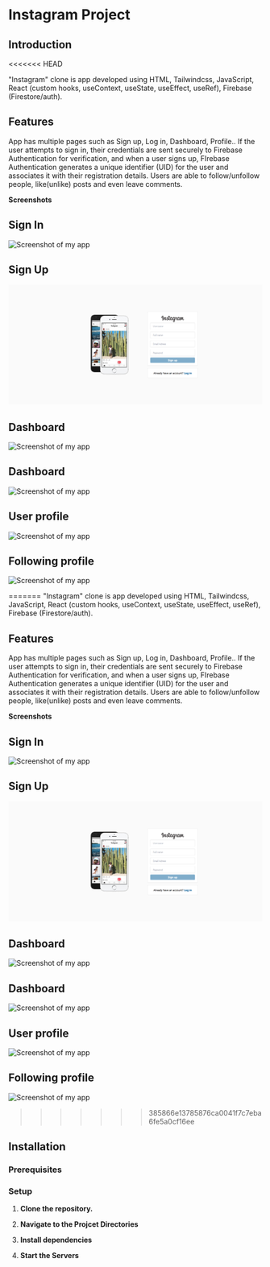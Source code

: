 # Instagram Project

## Introduction
<<<<<<< HEAD

"Instagram" clone is app developed using HTML, Tailwindcss, JavaScript, React (custom hooks, useContext,
useState, useEffect, useRef), Firebase (Firestore/auth).

## Features

App has multiple pages such as Sign up, Log in, Dashboard, Profile.. If the user attempts to sign in, their credentials are sent securely to Firebase Authentication for verification, and when a user signs up, FIrebase Authentication generates a unique identifier (UID) for the user and associates it with their registration details. Users are able to follow/unfollow people, like(unlike) posts and even leave comments.

**Screenshots**

## Sign In

![Screenshot of my app](../assets/signIn.jpg "Screenshot of My App")

## Sign Up

![Screenshot of my app](public/assets/signUp.jpg "Screenshot of My App")

## Dashboard

![Screenshot of my app](../assets/dashboard.jpg "Screenshot of My App")

## Dashboard

![Screenshot of my app](../assets/dashboard2.jpg "Screenshot of My App")

## User profile

![Screenshot of my app](../assets/user-profile.jpg "Screenshot of My App")

## Following profile

![Screenshot of my app](../assets/following-profile.jpg "Screenshot of My App")

=======
"Instagram" clone is app developed using HTML, Tailwindcss, JavaScript, React (custom hooks, useContext,
 useState, useEffect, useRef), Firebase (Firestore/auth). 

## Features
App has multiple pages such as Sign up, Log in, Dashboard, Profile.. If the user attempts to sign in, their credentials are sent securely to Firebase Authentication for verification, and when a user signs up, FIrebase Authentication generates a unique identifier (UID) for the user and associates it with their registration details. Users are able to follow/unfollow people, like(unlike) posts and even leave comments. 

**Screenshots**

## Sign In
![Screenshot of my app](../assets/signIn.jpg "Screenshot of My App")

## Sign Up
![Screenshot of my app](public/assets/signUp.jpg "Screenshot of My App")

## Dashboard
![Screenshot of my app](../assets/dashboard.jpg "Screenshot of My App")

## Dashboard
![Screenshot of my app](../assets/dashboard2.jpg "Screenshot of My App")

## User profile
![Screenshot of my app](../assets/user-profile.jpg "Screenshot of My App")

## Following profile
![Screenshot of my app](../assets/following-profile.jpg "Screenshot of My App")


>>>>>>> 385866e13785876ca0041f7c7eba6fe5a0cf16ee
## Installation

### Prerequisites

### Setup

1.  **Clone the repository.**

2.  **Navigate to the Projcet Directories**

3.  **Install dependencies**

4.  **Start the Servers**
